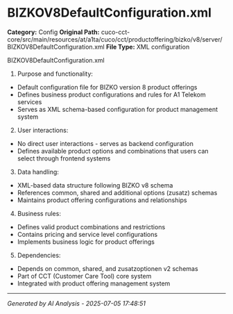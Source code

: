 # BIZKOV8DefaultConfiguration.xml

**Category:** Config
**Original Path:** cuco-cct-core/src/main/resources/at/a1ta/cuco/cct/productoffering/bizko/v8/server/BIZKOV8DefaultConfiguration.xml
**File Type:** XML configuration

BIZKOV8DefaultConfiguration.xml
1. Purpose and functionality:
- Default configuration file for BIZKO version 8 product offerings
- Defines business product configurations and rules for A1 Telekom services
- Serves as XML schema-based configuration for product management system

2. User interactions:
- No direct user interactions - serves as backend configuration
- Defines available product options and combinations that users can select through frontend systems

3. Data handling:
- XML-based data structure following BIZKO v8 schema
- References common, shared and additional options (zusatz) schemas
- Maintains product offering configurations and relationships

4. Business rules:
- Defines valid product combinations and restrictions
- Contains pricing and service level configurations
- Implements business logic for product offerings

5. Dependencies:
- Depends on common, shared, and zusatzoptionen v2 schemas
- Part of CCT (Customer Care Tool) core system
- Integrated with product offering management system

---
*Generated by AI Analysis - 2025-07-05 17:48:51*
